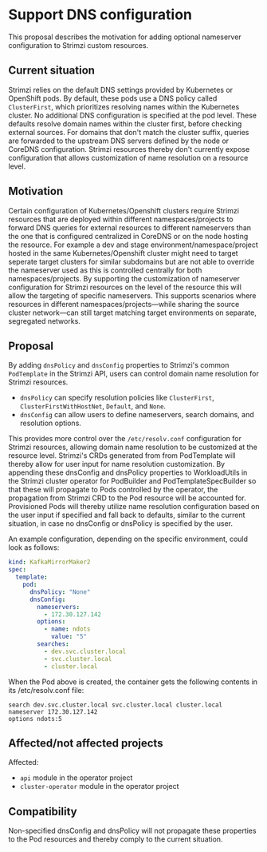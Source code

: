 # Support DNS configuration

This proposal describes the motivation for adding optional nameserver configuration to Strimzi custom resources.

## Current situation

Strimzi relies on the default DNS settings provided by Kubernetes or OpenShift pods.
By default, these pods use a DNS policy called `ClusterFirst`,  which prioritizes resolving names within the Kubernetes cluster. 
No additional DNS configuration is specified at the pod level.
These defaults resolve domain names within the cluster first, before checking external sources.
For domains that don't match the cluster suffix, queries are forwarded to the upstream DNS servers defined by the node or CoreDNS configuration.
Strimzi resources thereby don't currently expose configuration that allows customization of name resolution on a resource level.

## Motivation

Certain configuration of Kubernetes/Openshift clusters require Strimzi resources that are deployed within different namespaces/projects to forward DNS queries for external resources to different nameservers than the one that is configured centralized in CoreDNS or on the node hosting the resource.
For example a dev and stage environment/namespace/project hosted in the same Kubernetes/Openshift cluster might need to target seperate target clusters for similar subdomains but are not able to override the nameserver used as this is controlled centrally for both namespaces/projects. 
By supporting the customization of nameserver configuration for Strimzi resources on the level of the resource this will allow the targeting of specific nameservers. 
This supports scenarios where resources in different namespaces/projects—while sharing the source cluster network—can still target matching target environments on separate, segregated networks.

## Proposal

By adding `dnsPolicy` and `dnsConfig` properties to Strimzi's common `PodTemplate` in the Strimzi API, users can control domain name resolution for Strimzi resources.

- `dnsPolicy` can specify resolution policies like `ClusterFirst`, `ClusterFirstWithHostNet`, `Default`, and `None`.
- `dnsConfig` can allow users to define nameservers, search domains, and resolution options.

This provides more control over the `/etc/resolv.conf` configuration for Strimzi resources, allowing domain name resolution to be customized at the resource level.
Strimzi's CRDs generated from from PodTemplate will thereby allow for user input for name resolution customization.
By appending these dnsConfig and dnsPolicy properties to WorkloadUtils in the Strimzi cluster operator for PodBuilder and PodTemplateSpecBuilder so that these will propagate to Pods controlled by the operator, the propagation from Strimzi CRD to the Pod resource will be accounted for.
Provisioned Pods will thereby utilize name resolution configuration based on the user input if specified and fall back to defaults, similar to the current situation, in case no dnsConfig or dnsPolicy is specified by the user. 

An example configuration, depending on the specific environment, could look as follows:

```yaml
kind: KafkaMirrorMaker2
spec:
  template:
    pod:
      dnsPolicy: "None"
      dnsConfig:
        nameservers:
          - 172.30.127.142
        options:
          - name: ndots
            value: "5"
        searches:
          - dev.svc.cluster.local
          - svc.cluster.local
          - cluster.local
```
When the Pod above is created, the container gets the following contents in its /etc/resolv.conf file:

```
search dev.svc.cluster.local svc.cluster.local cluster.local
nameserver 172.30.127.142
options ndots:5
```

## Affected/not affected projects

Affected:
- `api` module in the operator project
- `cluster-operator` module in the operator project

## Compatibility

Non-specified dnsConfig and dnsPolicy will not propagate these properties to the Pod resources and thereby comply to the current situation. 
